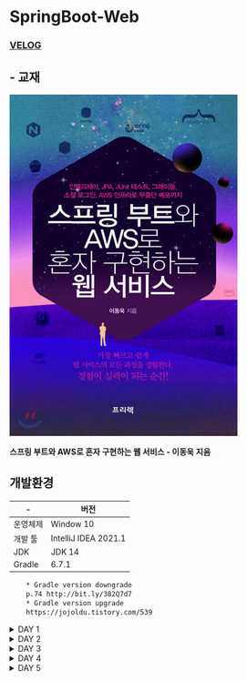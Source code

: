 # SpringBoot-Web
### [VELOG](https://velog.io/@hye_b/series/SpringBoot%EC%99%80-AWS%EB%A1%9C-%ED%98%BC%EC%9E%90-%EA%B5%AC%ED%98%84%ED%95%98%EB%8A%94-%EC%9B%B9-%EC%84%9C%EB%B9%84%EC%8A%A4)
## - 교재 


<img src="./img/Book.jpg" width="400" height="600">

**스프링 부트와 AWS로 혼자 구현하는 웹 서비스 - 이동욱 지음**      


## 개발환경
 

| - |버전|
|---|---|
|운영체제|Window 10|
|개발 툴|IntelliJ IDEA 2021.1|
|JDK|JDK 14|
|Gradle|6.7.1|
        * Gradle version downgrade
        p.74 http://bit.ly/382Q7d7 
        * Gradle version upgrade 
        https://jojoldu.tistory.com/539
        
<details>
<summary> DAY 1 </summary>

- **Intellij로 프로젝트 만들기**
    - gradle project에서 springboot project로 변경하기 
- **Test code 작성하기**
    - TDD : 테스트가 주도하는 개발, 테스트 코드를 먼저 작성
        1. RED : 항상 실패하는 테스트 작성
        2. GREEN : 테스트가 통과하는 프로덕션 코드를 작성
        3. REFACTOR : 테스트가 통과하면 프로덕션 코드를 리팩토링 합니다.
    - 단위테스트 : 기능 단위의 테스트 코드를 작성

- **Test code를 작성해야하는 이유**
    - 단위 테스트는 **개발 단계 초기에 문제를 발견**
    - 단위 테스트는 개발자가 나중에 코드를 리팩토링하거나 라이브러리 업그레이드 등에서 **기존 기능이 올바르게 작동하는지 확인 가능** ex)회귀 테스트
    - 단위테스트 **기능에 대한 불확실성을 감소**
    - 단위테스트는 시스템에 대한 **실제 문서를 제공**, 단위 테스트 자체가 문서로 사용 가능 
- **Test code 작성 프레임워크**
    - xUnit , java => JUnit 

- **@SpringBootApplication**
    - 스프링 부트의 자동 설정, 스프링 Bean읽기와 생성 모두 자동으로 설정 
    - 시작 위치부터 설정을 읽어 가지 때문에 프로젝트의 최상단에 위치 
    - SpringApplication.run => 내장 WAS실행  
    
      => '언제 어디서나 같은 환경에서 스트링 부트를 배포' 
      
      => 서버에 톰캣을 설치할 필요가 없고 스프링 부트로 만들어진 JAR로 실행 
      </details>
      
<details>
<summary> DAY 2 </summary>

- ### 관계형 DB를 이용하는 project에서 OOP 문제점
    1. 관계형 데이터베이스는 SQL만 인식 -> **단순 반복 작업 문제** 
    2. **패러다임 불일치**

    =>  위의 문제 해결  **ORM**   


- **JPA(Java Persistence API)** : 자바 표준 ORM , 인터페이스의   모음

- **Spring Data JPA** : Spring에서 JPA 사용시 구현체를 직접 다루지 않고 사용하는 모듈  
                    
                    JAP <- Hibernate <- Spring Data JPA

- ##  요구사항 분석 

    - 게시판 
        - 게시글 조회
        - 게시글 등록
        - 게시글 수정
        - 게시글 삭제
    - 회원
        - 구글 / 네이버 로그인
        - 로그인한 사용자글 작성 권한
        - 본인 작성 글에 대한 권한 관리     

- SpringDataJpa Test 코드 작성 
- 수정,등록,조회 API 만들기 
    - Request 데이터를 받을 Dto
    - API 요청을 받을 Controller/
    - 트랜잭션, 도메인 기능 간의 순서를 보장하는 Service
- 수정 API만들기에서 PostApiControllerTest Test 
=> JSON 파싱 에러 해결하지 못했음 ..  
</details>

<details>
<summary> DAY 3 </summary>


- 에러 해결 : PostApiController에 update 코드 추가 안 함.. 🤦‍♀️

- 조회 API 만들기
- JPA Auditing으로 생성/수정 시간 자동화 
- Template engine
- Mustache
</details>

<details>
<summary> DAY 4 </summary>
- 게시글 등록 화면 만들기 
    - Bootstrao
    - layout 디렉토리 추가 -> footer.mustache, header.mustache 파일 생성, 공통 코드 작성 
- 전체 조회 화면 만들기
    - @Query 사용 -> SpringDataJpa에서 제공하지 않은 메소드 쿼리로 작성
    - @Transactional(readOnly = true) -> 트랜잭션 범위 유지, 조회만 가능 = 조회 속도 개선

- 게시글 수정, 삭제 화면 만들기    
- Rest에서 CRUD
    - CREATE - POST
    - READ - GET
    - UPDATE - PUT
    - DELETE - DELETE
</details>

<details>
<summary> DAY 5 </summary>
- 구글 서비스 등록
- 구글 로그인 연동하기
- 스프링 시큐리티 설정
- 로그인 테스트

